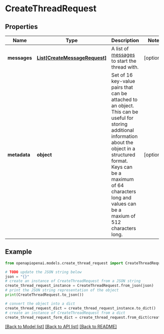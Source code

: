 # CreateThreadRequest


## Properties

Name | Type | Description | Notes
------------ | ------------- | ------------- | -------------
**messages** | [**List[CreateMessageRequest]**](CreateMessageRequest.md) | A list of [messages](/docs/api-reference/messages) to start the thread with. | [optional] 
**metadata** | **object** | Set of 16 key-value pairs that can be attached to an object. This can be useful for storing additional information about the object in a structured format. Keys can be a maximum of 64 characters long and values can be a maxium of 512 characters long.  | [optional] 

## Example

```python
from openapiopenai.models.create_thread_request import CreateThreadRequest

# TODO update the JSON string below
json = "{}"
# create an instance of CreateThreadRequest from a JSON string
create_thread_request_instance = CreateThreadRequest.from_json(json)
# print the JSON string representation of the object
print(CreateThreadRequest.to_json())

# convert the object into a dict
create_thread_request_dict = create_thread_request_instance.to_dict()
# create an instance of CreateThreadRequest from a dict
create_thread_request_form_dict = create_thread_request.from_dict(create_thread_request_dict)
```
[[Back to Model list]](../README.md#documentation-for-models) [[Back to API list]](../README.md#documentation-for-api-endpoints) [[Back to README]](../README.md)



